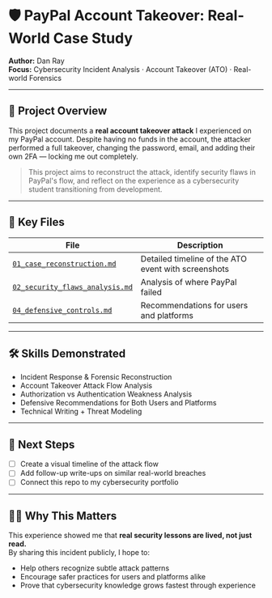 # 🛡️ PayPal Account Takeover: Real-World Case Study

**Author:** Dan Ray  
**Focus:** Cybersecurity Incident Analysis · Account Takeover (ATO) · Real-world Forensics

---

## 📌 Project Overview

This project documents a **real account takeover attack** I experienced on my PayPal account. Despite having no funds in the account, the attacker performed a full takeover, changing the password, email, and adding their own 2FA — locking me out completely.

> This project aims to reconstruct the attack, identify security flaws in PayPal's flow, and reflect on the experience as a cybersecurity student transitioning from development.

---

## 🧠 Key Files

| File | Description |
|------|-------------|
| [`01_case_reconstruction.md`](./01_case_reconstruction.md) | Detailed timeline of the ATO event with screenshots |
| [`02_security_flaws_analysis.md`](./02_security_flaws_analysis.md) | Analysis of where PayPal failed |
| [`04_defensive_controls.md`](./04_defensive_controls.md) | Recommendations for users and platforms |

---

## 🛠️ Skills Demonstrated

- Incident Response & Forensic Reconstruction  
- Account Takeover Attack Flow Analysis  
- Authorization vs Authentication Weakness Analysis  
- Defensive Recommendations for Both Users and Platforms  
- Technical Writing + Threat Modeling

---

## 🧩 Next Steps

- [ ] Create a visual timeline of the attack flow  
- [ ] Add follow-up write-ups on similar real-world breaches  
- [ ] Connect this repo to my cybersecurity portfolio

---

## 👨‍🎓 Why This Matters

This experience showed me that **real security lessons are lived, not just read.**  
By sharing this incident publicly, I hope to:
- Help others recognize subtle attack patterns
- Encourage safer practices for users and platforms alike
- Prove that cybersecurity knowledge grows fastest through experience
